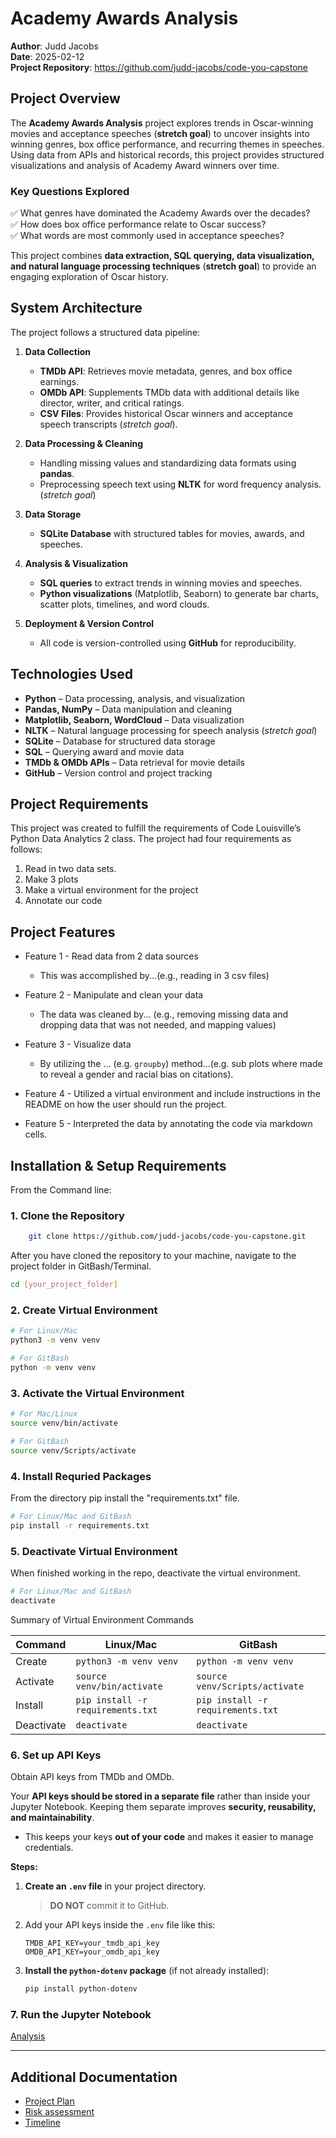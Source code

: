 # Academy Awards Analysis

**Author**: Judd Jacobs  
**Date**: 2025-02-12  
**Project Repository**: <https://github.com/judd-jacobs/code-you-capstone>

## Project Overview

The **Academy Awards Analysis** project explores trends in Oscar-winning movies and acceptance speeches (**stretch goal**) to uncover insights into winning genres, box office performance, and recurring themes in speeches. Using data from APIs and historical records, this project provides structured visualizations and analysis of Academy Award winners over time.

### Key Questions Explored

✅ What genres have dominated the Academy Awards over the decades?  
✅ How does box office performance relate to Oscar success?  
✅ What words are most commonly used in acceptance speeches?  

This project combines **data extraction, SQL querying, data visualization, and natural language processing techniques** (**stretch goal**) to provide an engaging exploration of Oscar history.

## System Architecture

The project follows a structured data pipeline:

1. **Data Collection**
   - **TMDb API**: Retrieves movie metadata, genres, and box office earnings.  
   - **OMDb API**: Supplements TMDb data with additional details like director, writer, and critical ratings.  
   - **CSV Files**: Provides historical Oscar winners and acceptance speech transcripts (*stretch goal*).  

2. **Data Processing & Cleaning**
   - Handling missing values and standardizing data formats using **pandas**.  
   - Preprocessing speech text using **NLTK** for word frequency analysis. (*stretch goal*)

3. **Data Storage**
   - **SQLite Database** with structured tables for movies, awards, and speeches.  

4. **Analysis & Visualization**
   - **SQL queries** to extract trends in winning movies and speeches.  
   - **Python visualizations** (Matplotlib, Seaborn) to generate bar charts, scatter plots, timelines, and word clouds.  

5. **Deployment & Version Control**
   - All code is version-controlled using **GitHub** for reproducibility.

## Technologies Used

- **Python** – Data processing, analysis, and visualization  
- **Pandas, NumPy** – Data manipulation and cleaning  
- **Matplotlib, Seaborn, WordCloud** – Data visualization
- **NLTK** – Natural language processing for speech analysis (*stretch goal*)
- **SQLite** – Database for structured data storage  
- **SQL** – Querying award and movie data  
- **TMDb & OMDb APIs** – Data retrieval for movie details  
- **GitHub** – Version control and project tracking

## Project Requirements

This project was created to fulfill the requirements of Code Louisville’s Python Data Analytics 2 class. The project had four requirements as follows:

1. Read in two data sets.
2. Make 3 plots
3. Make a virtual environment for the project
4. Annotate our code

## Project Features

- Feature 1 - Read data from 2 data sources
  - This was accomplished by...(e.g., reading in 3 csv files)

- Feature 2 - Manipulate and clean your data
  - The data was cleaned by... (e.g., removing missing data and dropping data that was not needed, and mapping values)

- Feature 3 - Visualize data
  - By utilizing the ... (e.g. `groupby`) method...(e.g. sub plots where made to reveal a gender and racial bias on citations).

- Feature 4 - Utilized a virtual environment and include instructions in the README on how the user should run the project.

- Feature 5 - Interpreted the data by annotating the code via markdown cells.

## Installation & Setup Requirements

From the Command line:

### 1. Clone the Repository

```bash
    git clone https://github.com/judd-jacobs/code-you-capstone.git
```

After you have cloned the repository to your machine, navigate to the project folder in GitBash/Terminal.

```bash
cd [your_project_folder]
```

### 2. Create Virtual Environment

```bash
# For Linux/Mac
python3 -m venv venv

# For GitBash
python -m venv venv
```

### 3. Activate the Virtual Environment

```bash
# For Mac/Linux
source venv/bin/activate   

# For GitBash
source venv/Scripts/activate      
```

### 4. Install Requried Packages

From the directory pip install the "requirements.txt" file.

```bash
# For Linux/Mac and GitBash
pip install -r requirements.txt
```

### 5. Deactivate Virtual Environment

When finished working in the repo, deactivate the virtual environment.

```bash
# For Linux/Mac and GitBash
deactivate
```

Summary of Virtual Environment Commands

| Command | Linux/Mac | GitBash |
| ------- | --------- | ------- |
| Create | `python3 -m venv venv` | `python -m venv venv` |
| Activate | `source venv/bin/activate` | `source venv/Scripts/activate` |
| Install | `pip install -r requirements.txt` | `pip install -r requirements.txt` |
| Deactivate | `deactivate` | `deactivate` |

### 6. Set up API Keys

Obtain API keys from TMDb and OMDb.

Your **API keys should be stored in a separate file** rather than inside your Jupyter Notebook. Keeping them separate improves **security, reusability, and maintainability**. 

- This keeps your keys **out of your code** and makes it easier to manage credentials.

**Steps:**

1. **Create an `.env` file** in your project directory.

    >**DO NOT** commit it to GitHub.

2. Add your API keys inside the `.env` file like this:

    ```
    TMDB_API_KEY=your_tmdb_api_key
    OMDB_API_KEY=your_omdb_api_key
    ```

3. **Install the `python-dotenv` package** (if not already installed):

    ```bash
    pip install python-dotenv
    ```

### 7. Run the Jupyter Notebook

[Analysis](analysis.ipynb)

---

## Additional Documentation

- [Project Plan](project_plan.md)
- [Risk assessment](risk_assessment.md)
- [Timeline](timeline.md)
